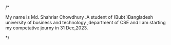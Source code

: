 /* 

My name is Md. Shahriar Chowdhury .A student of (Bubt )Bangladesh university of business and technology ,department of CSE and I     am starting my competative journy in 31 Dec,2023.

*/
